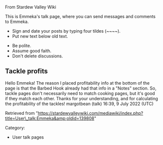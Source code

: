 From Stardew Valley Wiki

This is Emmeka's talk page, where you can send messages and comments to Emmeka.

- Sign and date your posts by typing four tildes (~~~~).
- Put new text below old text.

<!--THE END-->

- Be polite.
- Assume good faith.
- Don't delete discussions.

## Tackle profits

Hello Emmeka! The reason I placed profitability info at the bottom of the page is that the Barbed Hook already had that info in a "Notes" section. So, tackle pages don't necessarily need to match cooking pages, but it's good if they match each other. Thanks for your understanding, and for calculating the profitability of the tackles! margotbean (talk) 16:39, 9 July 2022 (UTC)

Retrieved from "https://stardewvalleywiki.com/mediawiki/index.php?title=User\_talk:Emmeka&amp;oldid=139808"

Category:

- User talk pages